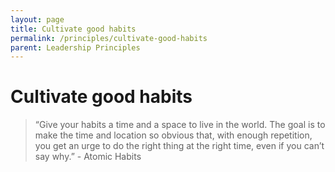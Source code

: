 ```yaml
---
layout: page
title: Cultivate good habits
permalink: /principles/cultivate-good-habits
parent: Leadership Principles
---
```


# Cultivate good habits

> “Give your habits a time and a space to live in the world. The goal is to make the time and location so obvious that, with enough repetition, you get an urge to do the right thing at the right time, even if you can’t say why.” - Atomic Habits
